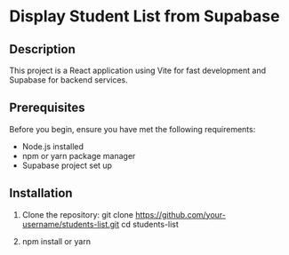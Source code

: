 # Display Student List from Supabase

## Description

This project is a React application using Vite for fast development and Supabase for backend services.

## Prerequisites

Before you begin, ensure you have met the following requirements:
- Node.js installed
- npm or yarn package manager
- Supabase project set up

## Installation

1. Clone the repository:
   git clone https://github.com/your-username/students-list.git
   cd students-list

2. npm install
    or
    yarn

